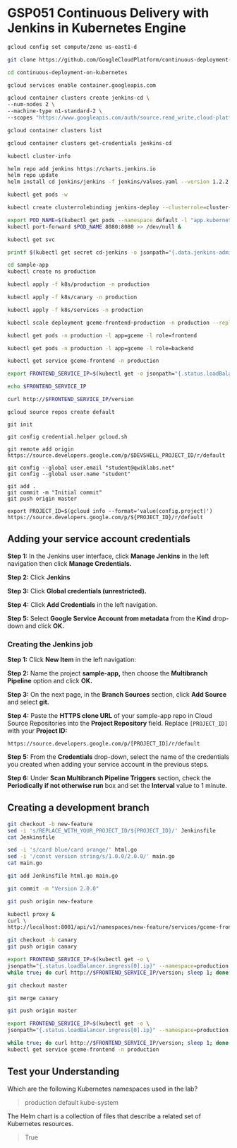 # **GSP051** Continuous Delivery with Jenkins in Kubernetes Engine

```bash
gcloud config set compute/zone us-east1-d

git clone https://github.com/GoogleCloudPlatform/continuous-deployment-on-kubernetes.git

cd continuous-deployment-on-kubernetes

gcloud services enable container.googleapis.com

gcloud container clusters create jenkins-cd \
--num-nodes 2 \
--machine-type n1-standard-2 \
--scopes "https://www.googleapis.com/auth/source.read_write,cloud-platform"

```

```bash
gcloud container clusters list

gcloud container clusters get-credentials jenkins-cd

kubectl cluster-info

helm repo add jenkins https://charts.jenkins.io
helm repo update
helm install cd jenkins/jenkins -f jenkins/values.yaml --version 1.2.2 --wait

kubectl get pods -w

```

```bash
kubectl create clusterrolebinding jenkins-deploy --clusterrole=cluster-admin --serviceaccount=default:cd-jenkins

export POD_NAME=$(kubectl get pods --namespace default -l "app.kubernetes.io/component=jenkins-master" -l "app.kubernetes.io/instance=cd" -o jsonpath="{.items[0].metadata.name}")
kubectl port-forward $POD_NAME 8080:8080 >> /dev/null &

kubectl get svc

printf $(kubectl get secret cd-jenkins -o jsonpath="{.data.jenkins-admin-password}" | base64 --decode);echo
```

```bash
cd sample-app
kubectl create ns production

kubectl apply -f k8s/production -n production

kubectl apply -f k8s/canary -n production

kubectl apply -f k8s/services -n production
```

```bash
kubectl scale deployment gceme-frontend-production -n production --replicas 4

kubectl get pods -n production -l app=gceme -l role=frontend

kubectl get pods -n production -l app=gceme -l role=backend

kubectl get service gceme-frontend -n production

export FRONTEND_SERVICE_IP=$(kubectl get -o jsonpath="{.status.loadBalancer.ingress[0].ip}" --namespace=production services gceme-frontend)

echo $FRONTEND_SERVICE_IP

curl http://$FRONTEND_SERVICE_IP/version
```

```
gcloud source repos create default

git init

git config credential.helper gcloud.sh

git remote add origin https://source.developers.google.com/p/$DEVSHELL_PROJECT_ID/r/default

git config --global user.email "student@qwiklabs.net"
git config --global user.name "student"

git add .
git commit -m "Initial commit"
git push origin master

export PROJECT_ID=$(gcloud info --format='value(config.project)')
https://source.developers.google.com/p/${PROJECT_ID}/r/default
```

## Adding your service account credentials

**Step 1:** In the Jenkins user interface, click **Manage Jenkins** in the left navigation then click **Manage Credentials.**

**Step 2:** Click **Jenkins**

**Step 3:** Click **Global credentials (unrestricted).**

**Step 4:** Click **Add Credentials** in the left navigation.

**Step 5:** Select **Google Service Account from metadata** from the **Kind** drop-down and click **OK.**

### Creating the Jenkins job

**Step 1:** Click **New Item** in the left navigation:

**Step 2:** Name the project **sample-app,** then choose the **Multibranch Pipeline** option and click **OK.**

**Step 3:** On the next page, in the **Branch Sources** section, click **Add Source** and select **git.**

**Step 4:** Paste the **HTTPS clone URL** of your sample-app repo in Cloud Source Repositories into the **Project Repository** field. Replace `[PROJECT_ID]` with your **Project ID:**

```
https://source.developers.google.com/p/[PROJECT_ID]/r/default
```

**Step 5:** From the **Credentials** drop-down, select the name of the credentials you created when adding your service account in the previous steps.

**Step 6:** Under **Scan Multibranch Pipeline Triggers** section, check the **Periodically if not otherwise run** box and set the **Interval** value to 1 minute.

## Creating a development branch

```bash
git checkout -b new-feature
sed -i 's/REPLACE_WITH_YOUR_PROJECT_ID/${PROJECT_ID}/' Jenkinsfile
cat Jenkinsfile

sed -i 's/card blue/card orange/' html.go
sed -i '/const version string/s/1.0.0/2.0.0/' main.go
cat main.go

git add Jenkinsfile html.go main.go

git commit -m "Version 2.0.0"

git push origin new-feature
```

```bash
kubectl proxy &
curl \
http://localhost:8001/api/v1/namespaces/new-feature/services/gceme-frontend:80/proxy/version

git checkout -b canary
git push origin canary

export FRONTEND_SERVICE_IP=$(kubectl get -o \
jsonpath="{.status.loadBalancer.ingress[0].ip}" --namespace=production services gceme-frontend)
while true; do curl http://$FRONTEND_SERVICE_IP/version; sleep 1; done
```

```bash
git checkout master

git merge canary

git push origin master

export FRONTEND_SERVICE_IP=$(kubectl get -o \
jsonpath="{.status.loadBalancer.ingress[0].ip}" --namespace=production services gceme-frontend)

while true; do curl http://$FRONTEND_SERVICE_IP/version; sleep 1; done
kubectl get service gceme-frontend -n production
```

## Test your Understanding

Which are the following Kubernetes namespaces used in the lab?

> production
> default
> kube-system

The Helm chart is a collection of files that describe a related set of Kubernetes resources.

> True
